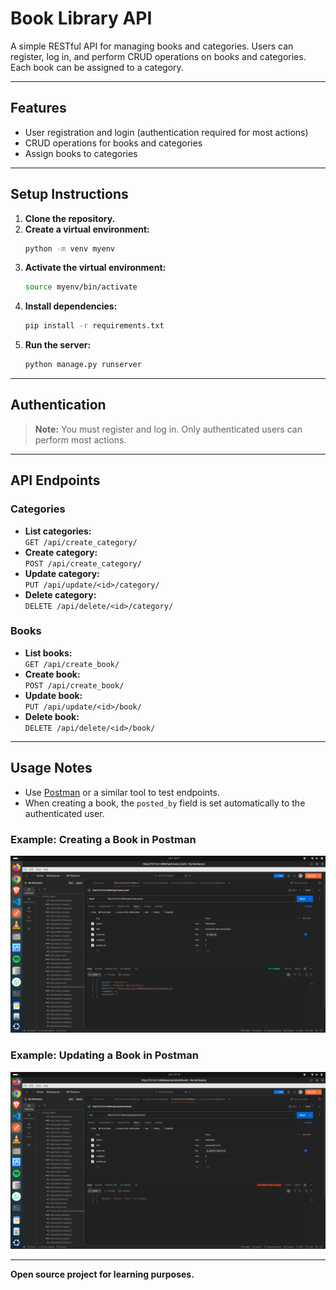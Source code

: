 # Book Library API

A simple RESTful API for managing books and categories. Users can register, log in, and perform CRUD operations on books and categories. Each book can be assigned to a category.

---

## Features

- User registration and login (authentication required for most actions)
- CRUD operations for books and categories
- Assign books to categories

---

## Setup Instructions

1. **Clone the repository.**
2. **Create a virtual environment:**
   ```bash
   python -m venv myenv
   ```
3. **Activate the virtual environment:**
   ```bash
   source myenv/bin/activate
   ```
4. **Install dependencies:**
   ```bash
   pip install -r requirements.txt
   ```
5. **Run the server:**
   ```bash
   python manage.py runserver
   ```

---

## Authentication

> **Note:** You must register and log in. Only authenticated users can perform most actions.

---

## API Endpoints

### Categories

- **List categories:**  
  `GET /api/create_category/`
- **Create category:**  
  `POST /api/create_category/`
- **Update category:**  
  `PUT /api/update/<id>/category/`
- **Delete category:**  
  `DELETE /api/delete/<id>/category/`

### Books

- **List books:**  
  `GET /api/create_book/`
- **Create book:**  
  `POST /api/create_book/`
- **Update book:**  
  `PUT /api/update/<id>/book/`
- **Delete book:**  
  `DELETE /api/delete/<id>/book/`

---

## Usage Notes

- Use [Postman](https://www.postman.com/) or a similar tool to test endpoints.
- When creating a book, the `posted_by` field is set automatically to the authenticated user.

### Example: Creating a Book in Postman

![How to create a book with Postman](./assets/how_to_post_book.png)

### Example: Updating a Book in Postman

![How to update a book with Postman](./assets/update_book.png)

---

**Open source project for learning purposes.**